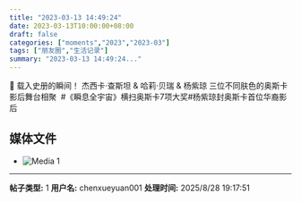 ```yaml
---
title: "2023-03-13 14:49:24"
date: 2023-03-13T10:00:00+08:00
draft: false
categories: ["moments","2023","2023-03"]
tags: ["朋友圈","生活记录"]
summary: "2023-03-13 14:49:24..."
---
```


📸 载入史册的瞬间！
杰西卡·查斯坦 & 哈莉·贝瑞 & 杨紫琼
三位不同肤色的奥斯卡影后舞台相聚
​
​#《瞬息全宇宙》横扫奥斯卡7项大奖
​#杨紫琼封奥斯卡首位华裔影后

## 媒体文件

- ![Media 1](/Moments/photos/2023-03-13/202303131449240.jpg)

---

**帖子类型:** 1
**用户名:** chenxueyuan001
**处理时间:** 2025/8/28 19:17:51
